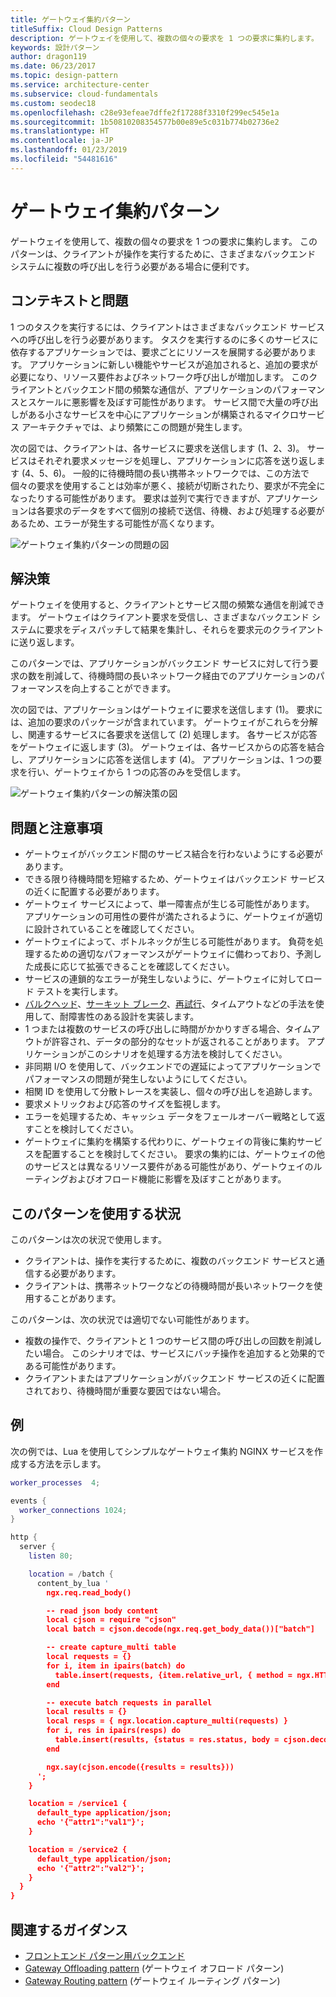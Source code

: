 ```yaml
---
title: ゲートウェイ集約パターン
titleSuffix: Cloud Design Patterns
description: ゲートウェイを使用して、複数の個々の要求を 1 つの要求に集約します。
keywords: 設計パターン
author: dragon119
ms.date: 06/23/2017
ms.topic: design-pattern
ms.service: architecture-center
ms.subservice: cloud-fundamentals
ms.custom: seodec18
ms.openlocfilehash: c28e93efeae7dffe2f17288f3310f299ec545e1a
ms.sourcegitcommit: 1b50810208354577b00e89e5c031b774b02736e2
ms.translationtype: HT
ms.contentlocale: ja-JP
ms.lasthandoff: 01/23/2019
ms.locfileid: "54481616"
---
```

# <a name="gateway-aggregation-pattern"></a>ゲートウェイ集約パターン

ゲートウェイを使用して、複数の個々の要求を 1 つの要求に集約します。 このパターンは、クライアントが操作を実行するために、さまざまなバックエンド システムに複数の呼び出しを行う必要がある場合に便利です。

## <a name="context-and-problem"></a>コンテキストと問題

1 つのタスクを実行するには、クライアントはさまざまなバックエンド サービスへの呼び出しを行う必要があります。 タスクを実行するのに多くのサービスに依存するアプリケーションでは、要求ごとにリソースを展開する必要があります。 アプリケーションに新しい機能やサービスが追加されると、追加の要求が必要になり、リソース要件およびネットワーク呼び出しが増加します。 このクライアントとバックエンド間の頻繁な通信が、アプリケーションのパフォーマンスとスケールに悪影響を及ぼす可能性があります。  サービス間で大量の呼び出しがある小さなサービスを中心にアプリケーションが構築されるマイクロサービス アーキテクチャでは、より頻繁にこの問題が発生します。

次の図では、クライアントは、各サービスに要求を送信します (1、2、3)。 サービスはそれぞれ要求メッセージを処理し、アプリケーションに応答を送り返します (4、5、6)。 一般的に待機時間の長い携帯ネットワークでは、この方法で個々の要求を使用することは効率が悪く、接続が切断されたり、要求が不完全になったりする可能性があります。 要求は並列で実行できますが、アプリケーションは各要求のデータをすべて個別の接続で送信、待機、および処理する必要があるため、エラーが発生する可能性が高くなります。

![ゲートウェイ集約パターンの問題の図](./_images/gateway-aggregation-problem.png)

## <a name="solution"></a>解決策

ゲートウェイを使用すると、クライアントとサービス間の頻繁な通信を削減できます。 ゲートウェイはクライアント要求を受信し、さまざまなバックエンド システムに要求をディスパッチして結果を集計し、それらを要求元のクライアントに送り返します。

このパターンでは、アプリケーションがバックエンド サービスに対して行う要求の数を削減して、待機時間の長いネットワーク経由でのアプリケーションのパフォーマンスを向上することができます。

次の図では、アプリケーションはゲートウェイに要求を送信します (1)。 要求には、追加の要求のパッケージが含まれています。 ゲートウェイがこれらを分解し、関連するサービスに各要求を送信して (2) 処理します。 各サービスが応答をゲートウェイに返します (3)。 ゲートウェイは、各サービスからの応答を結合し、アプリケーションに応答を送信します (4)。 アプリケーションは、1 つの要求を行い、ゲートウェイから 1 つの応答のみを受信します。

![ゲートウェイ集約パターンの解決策の図](./_images/gateway-aggregation.png)

## <a name="issues-and-considerations"></a>問題と注意事項

- ゲートウェイがバックエンド間のサービス結合を行わないようにする必要があります。
- できる限り待機時間を短縮するため、ゲートウェイはバックエンド サービスの近くに配置する必要があります。
- ゲートウェイ サービスによって、単一障害点が生じる可能性があります。 アプリケーションの可用性の要件が満たされるように、ゲートウェイが適切に設計されていることを確認してください。
- ゲートウェイによって、ボトルネックが生じる可能性があります。 負荷を処理するための適切なパフォーマンスがゲートウェイに備わっており、予測した成長に応じて拡張できることを確認してください。
- サービスの連鎖的なエラーが発生しないように、ゲートウェイに対してロード テストを実行します。
- [バルクヘッド][bulkhead]、[サーキット ブレーク][circuit-breaker]、[再試行][retry]、タイムアウトなどの手法を使用して、耐障害性のある設計を実装します。
- 1 つまたは複数のサービスの呼び出しに時間がかかりすぎる場合、タイムアウトが許容され、データの部分的なセットが返されることがあります。 アプリケーションがこのシナリオを処理する方法を検討してください。
- 非同期 I/O を使用して、バックエンドでの遅延によってアプリケーションでパフォーマンスの問題が発生しないようにしてください。
- 相関 ID を使用して分散トレースを実装し、個々の呼び出しを追跡します。
- 要求メトリックおよび応答のサイズを監視します。
- エラーを処理するため、キャッシュ データをフェールオーバー戦略として返すことを検討してください。
- ゲートウェイに集約を構築する代わりに、ゲートウェイの背後に集約サービスを配置することを検討してください。 要求の集約には、ゲートウェイの他のサービスとは異なるリソース要件がある可能性があり、ゲートウェイのルーティングおよびオフロード機能に影響を及ぼすことがあります。

## <a name="when-to-use-this-pattern"></a>このパターンを使用する状況

このパターンは次の状況で使用します。

- クライアントは、操作を実行するために、複数のバックエンド サービスと通信する必要があります。
- クライアントは、携帯ネットワークなどの待機時間が長いネットワークを使用することがあります。

このパターンは、次の状況では適切でない可能性があります。

- 複数の操作で、クライアントと 1 つのサービス間の呼び出しの回数を削減したい場合。 このシナリオでは、サービスにバッチ操作を追加すると効果的である可能性があります。
- クライアントまたはアプリケーションがバックエンド サービスの近くに配置されており、待機時間が重要な要因ではない場合。

## <a name="example"></a>例

次の例では、Lua を使用してシンプルなゲートウェイ集約 NGINX サービスを作成する方法を示します。

```lua
worker_processes  4;

events {
  worker_connections 1024;
}

http {
  server {
    listen 80;

    location = /batch {
      content_by_lua '
        ngx.req.read_body()

        -- read json body content
        local cjson = require "cjson"
        local batch = cjson.decode(ngx.req.get_body_data())["batch"]

        -- create capture_multi table
        local requests = {}
        for i, item in ipairs(batch) do
          table.insert(requests, {item.relative_url, { method = ngx.HTTP_GET}})
        end

        -- execute batch requests in parallel
        local results = {}
        local resps = { ngx.location.capture_multi(requests) }
        for i, res in ipairs(resps) do
          table.insert(results, {status = res.status, body = cjson.decode(res.body), header = res.header})
        end

        ngx.say(cjson.encode({results = results}))
      ';
    }

    location = /service1 {
      default_type application/json;
      echo '{"attr1":"val1"}';
    }

    location = /service2 {
      default_type application/json;
      echo '{"attr2":"val2"}';
    }
  }
}
```

## <a name="related-guidance"></a>関連するガイダンス

- [フロントエンド パターン用バックエンド](./backends-for-frontends.md)
- [Gateway Offloading pattern](./gateway-offloading.md) (ゲートウェイ オフロード パターン)
- [Gateway Routing pattern](./gateway-routing.md) (ゲートウェイ ルーティング パターン)

[bulkhead]: ./bulkhead.md
[circuit-breaker]: ./circuit-breaker.md
[retry]: ./retry.md